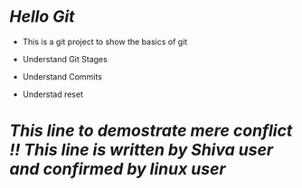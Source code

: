 # *Hello Git* 

- This is a git project to show the basics of git

- Understand Git Stages 

- Understand Commits 

- Understad reset

# *This line to demostrate mere conflict !! This line is written by Shiva user and confirmed by linux user*
